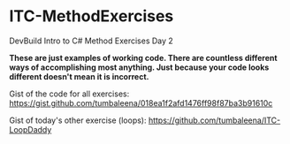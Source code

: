 # ITC-MethodExercises
DevBuild Intro to C# Method Exercises Day 2

**These are just examples of working code. There are countless different ways of accomplishing most anything. Just because your code looks different doesn't mean it is incorrect.**


Gist of the code for all exercises: https://gist.github.com/tumbaleena/018ea1f2afd1476ff98f87ba3b91610c 

Gist of today's other exercise (loops): https://github.com/tumbaleena/ITC-LoopDaddy
